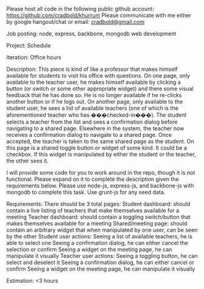 Please host all code in the following public github account: https://github.com/cradbold/khurrum
Please communicate with me either by google hangout/chat or email: cradbold@gmail.com

Job posting: node, express, backbone, mongodb web development

Project: Schedule

Iteration: Office hours

Description: This piece is kind of like a professor that makes himself available for students to visit his office with questions.  On one page, only available to the teacher user, he makes himself available by clicking a button (or switch or some other appropriate widget) and there some visual feedback that he has done so.  He is no longer available if he re-clicks another button or if he logs out.  On another page, only available to the student user, he sees a list of available teachers (one of which is the aforementioned teacher who has ���checked-in���).  The student selects a teacher from the list and sees a confirmation dialog before navigating to a shared page.  Elsewhere in the system, the teacher now receives a confirmation dialog to navigate to a shared page.  Once accepted, the teacher is taken to the same shared page as the student.  On this page is a shared toggle button or widget of some kind.  It could be a checkbox.  If this widget is manipulated by either the student or the teacher, the other sees it.

I will provide some code for you to work around in the repo, though it is not functional.  Please expand on it to complete the description given the requirements below.  Please use node-js, express-js, and backbone-js with mongodb to complete this task.  Use grunt-js for any seed data.

Requirements:
There should be 3 total pages:
	Student dashboard: should contain a live listing of teachers that make themselves available for a meeting
	Teacher dashboard: should contain a toggling switch/button that makes themselves available for a meeting
	Shared/meeting page: should contain an arbitrary widget that when manipulated by one user, can be seen by the other
Student user actions:
	Seeing a list of available teachers, he is able to select one
	Seeing a confirmation dialog, he can either cancel the selection or confirm
	Seeing a widget on the meeting page, he can manipulate it visually
Teacher user actions:
	Seeing a toggling button, he can select and deselect it
	Seeing a confirmation dialog, he can either cancel or confirm
	Seeing a widget on the meeting page, he can manipulate it visually

Estimation: <3 hours